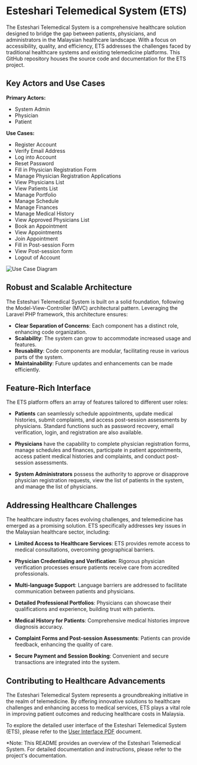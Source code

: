 # Esteshari Telemedical System (ETS)

The Esteshari Telemedical System is a comprehensive healthcare solution designed to bridge the gap between patients, physicians, and administrators in the Malaysian healthcare landscape. With a focus on accessibility, quality, and efficiency, ETS addresses the challenges faced by traditional healthcare systems and existing telemedicine platforms. This GitHub repository houses the source code and documentation for the ETS project.

## Key Actors and Use Cases

**Primary Actors:**
- System Admin
- Physician
- Patient

**Use Cases:**
- Register Account
- Verify Email Address
- Log into Account
- Reset Password
- Fill in Physician Registration Form
- Manage Physician Registration Applications
- View Physicians List
- View Patients List
- Manage Portfolio
- Manage Schedule
- Manage Finances
- Manage Medical History
- View Approved Physicians List
- Book an Appointment
- View Appointments
- Join Appointment
- Fill in Post-session Form
- View Post-session form
- Logout of Account

![Use Case Diagram](https://github.com/saratarekabbas/esteshari/assets/52585045/9a5491e5-2528-4a66-9133-3447eba44750)


## Robust and Scalable Architecture

The Esteshari Telemedical System is built on a solid foundation, following the Model-View-Controller (MVC) architectural pattern. Leveraging the Laravel PHP framework, this architecture ensures:

- **Clear Separation of Concerns**: Each component has a distinct role, enhancing code organization.
- **Scalability**: The system can grow to accommodate increased usage and features.
- **Reusability**: Code components are modular, facilitating reuse in various parts of the system.
- **Maintainability**: Future updates and enhancements can be made efficiently.

## Feature-Rich Interface

The ETS platform offers an array of features tailored to different user roles:

- **Patients** can seamlessly schedule appointments, update medical histories, submit complaints, and access post-session assessments by physicians. Standard functions such as password recovery, email verification, login, and registration are also available.

- **Physicians** have the capability to complete physician registration forms, manage schedules and finances, participate in patient appointments, access patient medical histories and complaints, and conduct post-session assessments.

- **System Administrators** possess the authority to approve or disapprove physician registration requests, view the list of patients in the system, and manage the list of physicians.

## Addressing Healthcare Challenges

The healthcare industry faces evolving challenges, and telemedicine has emerged as a promising solution. ETS specifically addresses key issues in the Malaysian healthcare sector, including:

- **Limited Access to Healthcare Services**: ETS provides remote access to medical consultations, overcoming geographical barriers.

- **Physician Credentialing and Verification**: Rigorous physician verification processes ensure patients receive care from accredited professionals.

- **Multi-language Support**: Language barriers are addressed to facilitate communication between patients and physicians.

- **Detailed Professional Portfolios**: Physicians can showcase their qualifications and experience, building trust with patients.

- **Medical History for Patients**: Comprehensive medical histories improve diagnosis accuracy.

- **Complaint Forms and Post-session Assessments**: Patients can provide feedback, enhancing the quality of care.

- **Secure Payment and Session Booking**: Convenient and secure transactions are integrated into the system.

## Contributing to Healthcare Advancements

The Esteshari Telemedical System represents a groundbreaking initiative in the realm of telemedicine. By offering innovative solutions to healthcare challenges and enhancing access to medical services, ETS plays a vital role in improving patient outcomes and reducing healthcare costs in Malaysia.

To explore the detailed user interface of the Esteshari Telemedical System (ETS), please refer to the [User Interface PDF](./System%20Interface.pdf) document.


*Note: This README provides an overview of the Esteshari Telemedical System. For detailed documentation and instructions, please refer to the project's documentation.

